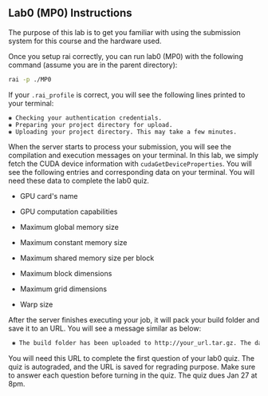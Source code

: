 ## Lab0 (MP0) Instructions

The purpose of this lab is to get you familiar with using the submission system for this course and the hardware used.

Once you setup rai correctly, you can run lab0 (MP0) with the following command (assume you are in the parent directory):
```bash
rai -p ./MP0
```

If your `.rai_profile` is correct, you will see the following lines printed to your terminal:

    ✱ Checking your authentication credentials.
    ✱ Preparing your project directory for upload.
    ✱ Uploading your project directory. This may take a few minutes.

When the server starts to process your submission, you will see the compilation and execution messages on your terminal. In this lab, we simply fetch the CUDA device information with `cudaGetDeviceProperties`. You will see the following entries and corresponding data on your terminal. You will need these data to complete the lab0 quiz.

* GPU card's name

* GPU computation capabilities

* Maximum global memory size

* Maximum constant memory size

* Maximum shared memory size per block

* Maximum block dimensions

* Maximum grid dimensions

* Warp size

After the server finishes executing your job, it will pack your build folder and save it to an URL. You will see a message similar as below:

```bash
 ✱ The build folder has been uploaded to http://your_url.tar.gz. The data will be present for only a short duration of time.
```

You will need this URL to complete the first question of your lab0 quiz. The quiz is autograded, and the URL is saved for regrading purpose. Make sure to answer each question before turning in the quiz. The quiz dues Jan 27 at 8pm. 

